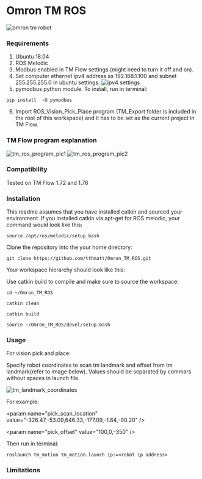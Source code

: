 # Omron TM ROS
![omron tm robot](http://www.ia.omron.com/Images/l_3739-13-287289-198x198.jpg "omron tm robot")
### Requirements
1. Ubuntu 18.04
2. ROS Melodic
3. Modbus enabled in TM Flow settings (might need to turn it off and on).
4. Set computer ethernet ipv4 address as 192.168.1.100 and subnet 255.255.255.0 in ubuntu settings.
![ipv4 settings](https://user-images.githubusercontent.com/8951670/73414272-40f9ae80-4349-11ea-90aa-3d5ec7d12a5c.png)
5. pymodbus python module. To install, run in terminal:
```
pip install  -U pymodbus
```
6. Import ROS_Vision_Pick_Place program (TM_Export folder is included in the root of this workspace) and it has to be set as the current project in TM Flow.

### TM Flow program explanation 
![tm_ros_program_pic1](https://user-images.githubusercontent.com/8951670/73413992-74880900-4348-11ea-88c0-7152199c0be8.png)
![tm_ros_program_pic2](https://user-images.githubusercontent.com/8951670/73415194-1f4df680-434c-11ea-8497-01978d039ce6.png)

### Compatibility

Tested on TM Flow 1.72 and 1.76

### Installation

This readme assumes that you have installed catkin and sourced your environment. If you installed catkin via apt-get for ROS melodic, your command would look like this:
```
source /opt/ros/melodic/setup.bash
```
Clone the repository into the your home directory:
```
git clone https://github.com/tthmatt/Omron_TM_ROS.git
```
Your workspace hierarchy should look like this:



Use catkin build to compile and make sure to source the workspace:
```
cd ~/Omron_TM_ROS

catkin clean

catkin build

source ~/Omron_TM_ROS/devel/setup.bash
```

### Usage
For vision pick and place:

Specify robot coordinates to scan tm landmark and offset from tm landmark(refer to image below). Values should be separated by commars without spaces in launch file. 

![tm_landmark_coordinates](https://user-images.githubusercontent.com/8951670/73336836-dba4af80-42ad-11ea-8c8e-25acb1e09006.png)

For example: 

\<param name="pick_scan_location" value="-326.47,-53.09,646.33,-177.09,-1.64,-90.20" />

\<param name="pick_offset" value="100,0,-350" />

Then run in terminal: 
```
roslaunch tm_motion tm_motion.launch ip:=<robot ip address>
```
### Limitations


